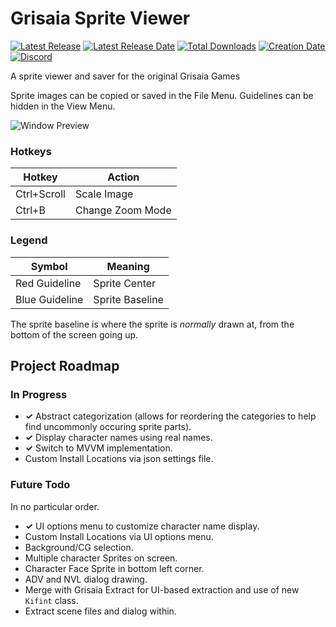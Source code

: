 # Grisaia Sprite Viewer

[![Latest Release](https://img.shields.io/github/release-pre/trigger-death/GrisaiaSpriteViewer.svg?style=flat&label=version)](https://github.com/trigger-death/GrisaiaSpriteViewer/releases/latest)
[![Latest Release Date](https://img.shields.io/github/release-date-pre/trigger-death/GrisaiaSpriteViewer.svg?style=flat&label=released)](https://github.com/trigger-death/GrisaiaSpriteViewer/releases/latest)
[![Total Downloads](https://img.shields.io/github/downloads/trigger-death/GrisaiaSpriteViewer/total.svg?style=flat)](https://github.com/trigger-death/GrisaiaSpriteViewer/releases)
[![Creation Date](https://img.shields.io/badge/created-january%202019-A642FF.svg?style=flat)](https://github.com/trigger-death/GrisaiaSpriteViewer/commit/d198e42a6b3193d435c0c804407c50d383bd3de8)
[![Discord](https://img.shields.io/discord/436949335947870238.svg?style=flat&logo=discord&label=chat&colorB=7389DC&link=https://discord.gg/vB7jUbY)](https://discord.gg/vB7jUbY)

A sprite viewer and saver for the original Grisaia Games

Sprite images can be copied or saved in the File Menu. Guidelines can be hidden in the View Menu.

![Window Preview](https://i.imgur.com/k6pBIQC.png)

### Hotkeys

| Hotkey | Action |
| --- | --- |
| Ctrl+Scroll | Scale Image |
| Ctrl+B | Change Zoom Mode |

### Legend

| Symbol | Meaning |
| --- | --- |
| Red Guideline | Sprite Center |
| Blue Guideline | Sprite Baseline |

The sprite baseline is where the sprite is *normally* drawn at, from the bottom of the screen going up.

## Project Roadmap

### In Progress

* **✓** Abstract categorization (allows for reordering the categories to help find uncommonly occuring sprite parts).
* **✓** Display character names using real names.
* **✓** Switch to MVVM implementation.
* Custom Install Locations via json settings file.

### Future Todo

In no particular order.

* **✓** UI options menu to customize character name display.
* Custom Install Locations via UI options menu.
* Background/CG selection.
* Multiple character Sprites on screen.
* Character Face Sprite in bottom left corner.
* ADV and NVL dialog drawing.
* Merge with Grisaia Extract for UI-based extraction and use of new `Kifint` class.
* Extract scene files and dialog within.
